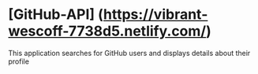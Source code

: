 # [GitHub-API] (https://vibrant-wescoff-7738d5.netlify.com/)
This application searches for GitHub users and displays details about their profile
